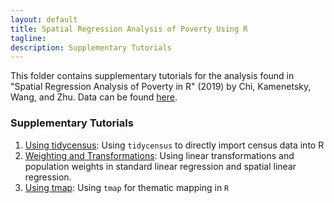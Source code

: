 ```yaml
---
layout: default
title: Spatial Regression Analysis of Poverty Using R
tagline: 
description: Supplementary Tutorials
---
```


This folder contains supplementary tutorials for the analysis found in "Spatial Regression Analysis of Poverty in R" 
(2019) by Chi, Kamenetsky, Wang, and Zhu. Data can be found [here](https://github.com/mkamenet3/SpatialRegPovertyR/tree/master/data).

### Supplementary Tutorials

1. [Using tidycensus](usingtidycensus.html): Using `tidycensus` to directly import census data into R
2. [Weighting and Transformations](weightingtransformations.html): Using linear transformations and population weights
in standard linear regression and spatial linear regression.
3. [Using tmap](tmap.html): Using `tmap` for thematic mapping in `R`

